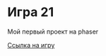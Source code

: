# Игра 21

Мой первый проект на phaser

[Ссылка на игру](https://disappear32.github.io/phaserjs-21-game/)
